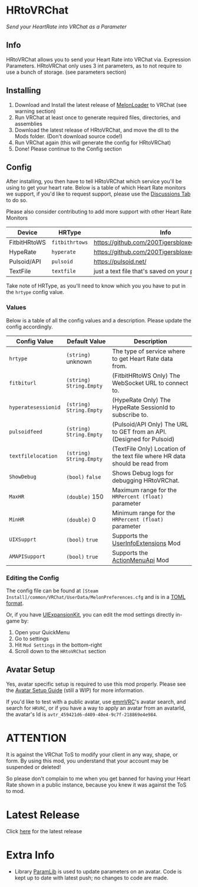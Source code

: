 # HRtoVRChat

*Send your HeartRate into VRChat as a Parameter*

## Info

HRtoVRChat allows you to send your Heart Rate into VRChat via. Expression Parameters. HRtoVRChat only uses 3 int parameters, as to not require to use a bunch of storage. (see parameters section)

## Installing

1) Download and Install the latest release of [MelonLoader](https://github.com/LavaGang/MelonLoader/releases) to VRChat (see warning section)
2) Run VRChat at least once to generate required files, directories, and assemblies
3) Download the latest release of HRtoVRChat, and move the dll to the Mods folder. (Don't download source code!)
4) Run VRChat again (this will generate the config for HRtoVRChat)
5) Done! Please continue to the Config section

## Config

After installing, you then have to tell HRtoVRChat which service you'll be using to get your heart rate. Below is a table of which Heart Rate monitors we support, if you'd like to request support, please use the [Discussions Tab](https://github.com/200Tigersbloxed/UnityMods/discussions) to do so.

Please also consider contributing to add more support with other Heart Rate Monitors

| Device       | HRType         | Info                                            |
|--------------|----------------|-------------------------------------------------|
| FitbitHRtoWS | `fitbithrtows` | https://github.com/200Tigersbloxed/FitbitHRtoWS |
| HypeRate     | `hyperate`     | https://github.com/200Tigersbloxed/HypeRate.NET |
| Pulsoid/API  | `pulsoid`      | https://pulsoid.net/                            |
| TextFile     | `textfile`     | just a text file that's saved on your pc lol    |

Take note of HRType, as you'll need to know which you you have to put in the `hrtype` config value.

### Values

Below is a table of all the config values and a description. Please update the config accordingly.

| Config Value        | Default Value             | Description                                                                             |
|---------------------|---------------------------|-----------------------------------------------------------------------------------------|
| `hrtype`            | `(string)` unknown        | The type of service where to get Heart Rate data from.                                  |
| `fitbiturl`         | `(string)` `String.Empty` | (FitbitHRtoWS Only) The WebSocket URL to connect to.                                    |
| `hyperatesessionid` | `(string)` `String.Empty` | (HypeRate Only) The HypeRate SessionId to subscribe to.                                 |
| `pulsoidfeed`       | `(string)` `String.Empty` | (Pulsoid/API Only) The URL to GET from an API. (Designed for Pulsoid)                   |
| `textfilelocation`  | `(string)` `String.Empty` | (TextFile Only) Location of the text file where HR data should be read from             |
| `ShowDebug`         | `(bool)` `false`          | Shows Debug logs for debugging HRtoVRChat.                                              |
| `MaxHR`             | `(double)` 150            | Maximum range for the `HRPercent (float)` parameter                                     |
| `MinHR`             | `(double)` 0              | Minimum range for the `HRPercent (float)` parameter                                     |
| `UIXSupprt`         | `(bool)` `true`           | Supports the [UserInfoExtensions](https://github.com/knah/VRCMods#ui-expansion-kit) Mod |
| `AMAPISupport`      | `(bool)` `true`           | Supports the [ActionMenuApi](https://github.com/gompocp/ActionMenuApi) Mod              |

### Editing the Config

The config file can be found at `[Steam Install]/common/VRChat/UserData/MelonPreferences.cfg` and is in a [TOML format](https://toml.io/en/).

Or, if you have [UIExpansionKit](https://github.com/knah/VRCMods#ui-expansion-kit), you can edit the mod settings directly in-game by:

1) Open your QuickMenu
2) Go to settings
3) Hit `Mod Settings` in the bottom-right
4) Scroll down to the `HRtoVRChat` section

## Avatar Setup

Yes, avatar specific setup is required to use this mod properly. Please see the [Avatar Setup Guide](https://github.com/200Tigersbloxed/UnityMods/blob/main/HRtoVRChat/AvatarSetup.md) (still a WIP) for more information.

If you'd like to test with a public avatar, use [emmVRC](https://thetrueyoshifan.com/mods/emmvrc/)'s avatar search, and search for `HRVRC`, or if you have a way to apply an avatar from an avatarId, the avatar's Id is `avtr_459421d6-d409-40e4-9c7f-218869e4e984`.

# ATTENTION

It is against the VRChat ToS to modify your client in any way, shape, or form. By using this mod, you understand that your account may be suspended or deleted!

So please don't complain to me when you get banned for having your Heart Rate shown in a public instance, because you knew it was against the ToS to mod.

# Latest Release

Click [here](https://github.com/200Tigersbloxed/UnityMods/releases/tag/hrtvrc-v1.4.0) for the latest release

# Extra Info

+ Library [ParamLib](https://github.com/benaclejames/ParamLib) is used to update parameters on an avatar. Code is kept up to date with latest push; no changes to code are made.
